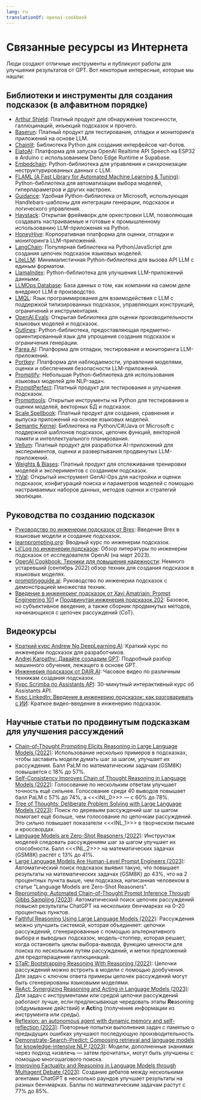 ```yaml
---
lang: ru
translationOf: openai-cookbook
---
```


# Связанные ресурсы из Интернета

Люди создают отличные инструменты и публикуют работы для улучшения результатов от GPT. Вот некоторые интересные, которые мы нашли:

## Библиотеки и инструменты для создания подсказок (в алфавитном порядке)

- [Arthur Shield](https://www.arthur.ai/get-started): Платный продукт для обнаружения токсичности, галлюцинаций, инъекций подсказок и прочего.
- [Baserun](https://baserun.ai/): Платный продукт для тестирования, отладки и мониторинга приложений на основе LLM.
- [Chainlit](https://docs.chainlit.io/overview): Библиотека Python для создания интерфейсов чат-ботов.
- [ElatoAI](https://github.com/akdeb/ElatoAI): Платформа для запуска OpenAI Realtime API Speech на ESP32 в Arduino с использованием Deno Edge Runtime и Supabase.
- [Embedchain](https://github.com/embedchain/embedchain): Python-библиотека для управления и синхронизации неструктурированных данных с LLM.
- [FLAML (A Fast Library for Automated Machine Learning & Tuning)](https://microsoft.github.io/FLAML/docs/Getting-Started/): Python-библиотека для автоматизации выбора моделей, гиперпараметров и других настроек.
- [Guidance](https://github.com/microsoft/guidance): Удобная Python-библиотека от Microsoft, использующая Handlebars-шаблоны для интеграции генерации, подсказок и логического управления.
- [Haystack](https://github.com/deepset-ai/haystack): Открытая фреймворк для оркестровки LLM, позволяющая создавать настраиваемые и готовые к промышленному использованию LLM-приложения на Python.
- [HoneyHive](https://honeyhive.ai): Корпоративная платформа для оценки, отладки и мониторинга LLM-приложений.
- [LangChain](https://github.com/hwchase17/langchain): Популярная библиотека на Python/JavaScript для создания цепочек подсказок языковых моделей.
- [LiteLLM](https://github.com/BerriAI/litellm): Минималистичная Python-библиотека для вызова API LLM с единым форматом.
- [LlamaIndex](https://github.com/jerryjliu/llama_index): Python-библиотека для улучшения LLM-приложений данными.
- [LLMOps Database](https://www.reddit.com/r/LocalLLaMA/comments/1h4u7au/a_nobs_database_of_how_companies_actually_deploy/): База данных о том, как компании на самом деле внедряют LLM в производство.
- [LMQL](https://lmql.ai): Язык программирования для взаимодействия с LLM с поддержкой типизированных подсказок, управляющих конструкций, ограничений и инструментария.
- [OpenAI Evals](https://github.com/openai/evals): Открытая библиотека для оценки производительности языковых моделей и подсказок.
- [Outlines](https://github.com/normal-computing/outlines): Python-библиотека, предоставляющая предметно-ориентированный язык для упрощения создания подсказок и ограничения генерации.
- [Parea AI](https://www.parea.ai): Платформа для отладки, тестирования и мониторинга LLM-приложений.
- [Portkey](https://portkey.ai/): Платформа для наблюдаемости, управления моделями, оценки и обеспечения безопасности LLM-приложений.
- [Promptify](https://github.com/promptslab/Promptify): Небольшая Python-библиотека для использования языковых моделей для NLP-задач.
- [PromptPerfect](https://promptperfect.jina.ai/prompts): Платный продукт для тестирования и улучшения подсказок.
- [Prompttools](https://github.com/hegelai/prompttools): Открытые инструменты на Python для тестирования и оценки моделей, векторных БД и подсказок.
- [Scale Spellbook](https://scale.com/spellbook): Платный продукт для создания, сравнения и выпуска приложений на основе языковых моделей.
- [Semantic Kernel](https://github.com/microsoft/semantic-kernel): Библиотека на Python/C#/Java от Microsoft с поддержкой шаблонов подсказок, цепочек функций, векторной памяти и интеллектуального планирования.
- [Vellum](https://www.vellum.ai/): Платный продукт для разработки AI-приложений для экспериментов, оценки и развертывания продвинутых LLM-приложений.
- [Weights & Biases](https://wandb.ai/site/solutions/llmops): Платный продукт для отслеживания тренировки моделей и экспериментов с созданием подсказок.
- [YiVal](https://github.com/YiVal/YiVal): Открытый инструмент GenAI-Ops для настройки и оценки подсказок, конфигураций поиска и параметров моделей с помощью настраиваемых наборов данных, методов оценки и стратегий эволюции.

## Руководства по созданию подсказок

- [Руководство по инженерии подсказок от Brex](https://github.com/brexhq/prompt-engineering): Введение Brex в языковые модели и создание подсказок.
- [learnprompting.org](https://learnprompting.org/): Вводный курс по инженерии подсказок.
- [Lil'Log по инженерии подсказок](https://lilianweng.github.io/posts/2023-03-15-prompt-engineering/): Обзор литературы по инженерии подсказок от исследователя OpenAI (на март 2023).
- [OpenAI Cookbook: Техники для повышения надежности](https://cookbook.openai.com/articles/techniques_to_improve_reliability): Немного устаревший (сентябрь 2022) обзор техник для создания подсказок в языковых моделях.
- [promptingguide.ai](https://www.promptingguide.ai/): Руководство по инженерии подсказок с демонстрацией множества техник.
- [Введение в инженеринг подсказок от Xavi Amatriain: Prompt Engineering 101](https://amatriain.net/blog/PromptEngineering) и [Продвинутая инженерия подсказок 202](https://amatriain.net/blog/prompt201): Базовое, но субъективное введение, а также сборник продвинутых методов, начинающихся с цепочек рассуждений (CoT).

## Видеокурсы

- [Краткий курс Andrew Ng DeepLearning.AI](https://www.deeplearning.ai/short-courses/chatgpt-prompt-engineering-for-developers/): Краткий курс по инженерии подсказок для разработчиков.
- [Andrej Karpathy: Давайте создадим GPT](https://www.youtube.com/watch?v=kCc8FmEb1nY): Подробный разбор машинного обучения, лежащего в основе GPT.
- [Инженерия подсказок от DAIR.AI](https://www.youtube.com/watch?v=dOxUroR57xs): Часовое видео по различным техникам создания подсказок.
- [Курс Scrimba по Assistants API](https://scrimba.com/learn/openaiassistants): 30-минутный интерактивный курс об Assistants API.
- [Курс LinkedIn: Введение в инженерию подсказок: как разговаривать с ИИ](https://www.linkedin.com/learning/prompt-engineering-how-to-talk-to-the-ais/talking-to-the-ais?u=0): Краткое видео-введение в инженерию подсказок.

## Научные статьи по продвинутым подсказкам для улучшения рассуждений

- [Chain-of-Thought Prompting Elicits Reasoning in Large Language Models (2022)](https://arxiv.org/abs/2201.11903): Использование несколько примеров в подсказках, чтобы заставить модели думать шаг за шагом, улучшает их рассуждения. Балл PaLM по математическим задачам (GSM8K) повышается с 18% до 57%.
- [Self-Consistency Improves Chain of Thought Reasoning in Language Models (2022)](https://arxiv.org/abs/2203.11171): Голосование по нескольким ответам улучшает точность ещё сильнее. Голосование среди 40 выводов повышает балл PaLM с 57% до 74%, а &lt;&lt;&lt;INL_0>>> — с 60% до 78%.
- [Tree of Thoughts: Deliberate Problem Solving with Large Language Models (2023)](https://arxiv.org/abs/2305.10601): Поиск по деревьям рассуждений шаг за шагом помогает ещё больше, чем голосование по цепочкам рассуждений. Это сильно повышает показатели &lt;&lt;&lt;INL_1>>> в творческом письме и кроссвордах.
- [Language Models are Zero-Shot Reasoners (2022)](https://arxiv.org/abs/2205.11916): Инструктаж моделей следовать рассуждениям шаг за шагом улучшает их способности. Балл &lt;&lt;&lt;INL_2>>> на математических задачах (GSM8K) растёт с 13% до 41%.
- [Large Language Models Are Human-Level Prompt Engineers (2023)](https://arxiv.org/abs/2211.01910): Автоматический поиск подсказок выявил такую, что повышает результаты на математических задачах (GSM8K) до 43%, что на 2 процентных пункта выше, чем подсказка, написанная человеком в статье "Language Models are Zero-Shot Reasoners".
- [Reprompting: Automated Chain-of-Thought Prompt Inference Through Gibbs Sampling (2023)](https://arxiv.org/abs/2305.09993): Автоматический поиск цепочек рассуждений повысил результаты ChatGPT на нескольких бенчмарках на 0–20 процентных пунктов.
- [Faithful Reasoning Using Large Language Models (2022)](https://arxiv.org/abs/2208.14271): Рассуждения можно улучшить системой, которая объединяет: цепочки рассуждений, сгенерированные с помощью альтернативного выбора и выводных подсказок, модель-стоппер, которая решает, когда остановить циклы выбора-вывода, функцию ценности для поиска по нескольким путям рассуждений, и метки предложений для предотвращения галлюцинаций.
- [STaR: Bootstrapping Reasoning With Reasoning (2022)](https://arxiv.org/abs/2203.14465): Цепочки рассуждений можно встроить в модели с помощью дообучения. Для задач с ключом ответа примеры цепочек рассуждений могут быть сгенерированы языковыми моделями.
- [ReAct: Synergizing Reasoning and Acting in Language Models (2023)](https://arxiv.org/abs/2210.03629): Для задач с инструментами или средой цепочки рассуждений работают лучше, если предписывающе чередовать этапы **Re**asoning (обдумывание действий) и **Act**ing (получение информации из инструмента или среды).
- [Reflexion: an autonomous agent with dynamic memory and self-reflection (2023)](https://arxiv.org/abs/2303.11366): Повторные попытки выполнения задач с памятью о предыдущих ошибках улучшают последующую производительность.
- [Demonstrate-Search-Predict: Composing retrieval and language models for knowledge-intensive NLP (2023)](https://arxiv.org/abs/2212.14024): Модели, дополненные знаниями через подход «извлечь — затем прочитать», могут быть улучшены с помощью многошагового поиска.
- [Improving Factuality and Reasoning in Language Models through Multiagent Debate (2023)](https://arxiv.org/abs/2305.14325): Создание дебатов между несколькими агентами ChatGPT в несколько раундов улучшает результаты на разных бенчмарках. Баллы по математическим задачам растут с 77% до 85%.